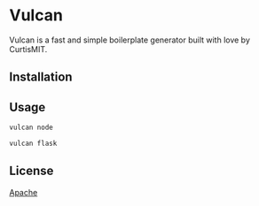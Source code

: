 # Vulcan

Vulcan is a fast and simple boilerplate generator built with love by CurtisMIT.

## Installation


## Usage
```bash
vulcan node
```
```bash
vulcan flask
```

## License
[Apache](https://choosealicense.com/licenses/apache-2.0/)